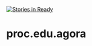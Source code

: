 [![Stories in Ready](https://badge.waffle.io/lagora/proc.edu.agora.png?label=ready&title=Ready)](https://waffle.io/lagora/proc.edu.agora)
# proc.edu.agora